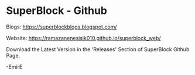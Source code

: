 # SuperBlock - Github

Blogs: https://superblockblogs.blogspot.com/

Website: https://ramazanenesisik010.github.io/superblock_web/

Download the Latest Version in the 'Releases' Section of SuperBlock Github Page.

-EmirE
